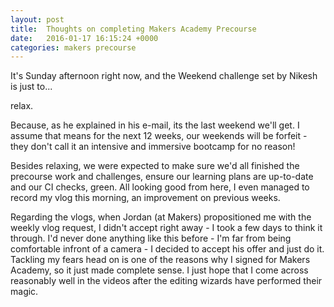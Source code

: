 ```yaml
---
layout: post
title:  Thoughts on completing Makers Academy Precourse
date:   2016-01-17 16:15:24 +0000 
categories: makers precourse
---
```


It's Sunday afternoon right now, and the Weekend challenge set by Nikesh is just to...

relax.

Because, as he explained in his e-mail, its the last weekend we'll get. I assume that means for the next 12 weeks, our weekends will be forfeit - they don't call it an intensive and immersive bootcamp for no reason!

Besides relaxing, we were expected to make sure we'd all finished the precourse work and challenges, ensure our learning plans are up-to-date and our CI checks, green. All looking good from here, I even managed to record my vlog this morning, an improvement on previous weeks.

Regarding the vlogs, when Jordan (at Makers) propositioned me with the weekly vlog request, I didn't accept right away - I took a few days to think it through. I'd never done anything like this before - I'm far from being comfortable infront of a camera - I decided to accept his offer and just do it. Tackling my fears head on is one of the reasons why I signed for Makers Academy, so it just made complete sense. I just hope that I come across reasonably well in the videos after the editing wizards have performed their magic.
